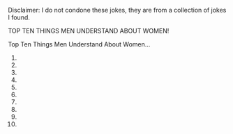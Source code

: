 Disclaimer: I do not condone these jokes, they are from a collection of jokes I found.

TOP TEN THINGS MEN UNDERSTAND ABOUT WOMEN!

Top Ten Things Men Understand About Women...

1.
2.
3.
4.
5.
6.
7.
8.
9.
10.

